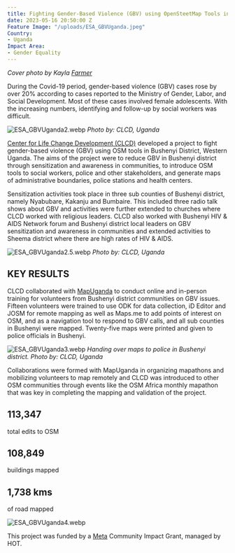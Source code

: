 ```yaml
---
title: Fighting Gender-Based Violence (GBV) using OpenSteetMap Tools in Western Uganda
date: 2023-05-16 20:50:00 Z
Feature Image: "/uploads/ESA_GBVUganda.jpeg"
Country:
- Uganda
Impact Area:
- Gender Equality
---
```


*Cover photo by Kayla [Farmer](https://unsplash.com/@imagesbykayla?utm_source=shorthand_production&utm_medium=referral)*

During the Covid-19 period, gender-based violence (GBV) cases rose by over 20% according to cases reported to the Ministry of Gender, Labor, and Social Development. Most of these cases involved female adolescents. With the increasing numbers, identifying and follow-up by social workers was difficult.

![ESA_GBVUganda2.webp](/uploads/ESA_GBVUganda2.webp)
*Photo by: CLCD, Uganda*

<a href="https://www.facebook.com/centerforlifechangedevelopement/">Center for Life Change Development (CLCD)</a> developed a project to fight gender-based violence (GBV) using OSM tools in Bushenyi District, Western Uganda. The aims of the project were to reduce GBV in Bushenyi district through sensitization and awareness in communities, to introduce OSM tools to social workers, police and other stakeholders, and generate maps of administrative boundaries, police stations and health centers.

Sensitization activities took place in three sub counties of Bushenyi district, namely Nyabubare, Kakanju and Bumbaire. This included three radio talk shows about GBV and activities were further extended to churches where CLCD worked with religious leaders. CLCD also worked with Bushenyi HIV & AIDS Network forum and Bushenyi district local leaders on GBV sensitization and awareness in communities and extended activities to Sheema district where there are high rates of HIV & AIDS.

![ESA_GBVUganda2.5.webp](/uploads/ESA_GBVUganda2.5.webp)
*Photo by: CLCD, Uganda*


<h2>KEY RESULTS</h2>

CLCD collaborated with <a href="https://mapuganda.org/">MapUganda</a> to conduct online and in-person training for volunteers from Bushenyi district communities on GBV issues. Fifteen volunteers were trained to use ODK for data collection, iD Editor and JOSM for remote mapping as well as Maps.me to add points of interest on OSM, and as a navigation tool to respond to GBV calls, and all sub counties in Bushenyi were mapped. Twenty-five maps were printed and given to police officials in Bushenyi.

![ESA_GBVUganda3.webp](/uploads/ESA_GBVUganda3.webp)
*Handing over maps to police in Bushenyi district. Photo by: CLCD, Uganda*

Collaborations were formed with MapUganda in organizing mapathons and mobilizing volunteers to map remotely and CLCD was introduced to other OSM communities through events like the OSM Africa monthly mapathon that was key in completing the mapping and validation of the project.

<h2>113,347</h2> total edits to OSM
<h2>108,849</h2> buildings mapped
<h2>1,738 kms</h2> of road mapped

![ESA_GBVUganda4.webp](/uploads/ESA_GBVUganda4.webp)

This project was funded by a [Meta](https://www.meta.com/) Community Impact Grant, managed by HOT.
